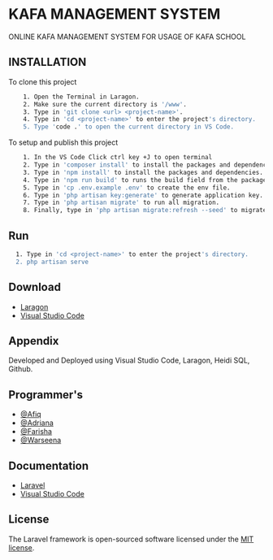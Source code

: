 # KAFA MANAGEMENT SYSTEM
ONLINE KAFA MANAGEMENT SYSTEM FOR USAGE OF KAFA SCHOOL

## INSTALLATION

To clone this project
```bash
    1. Open the Terminal in Laragon.
    2. Make sure the current directory is '/www'.
    3. Type in 'git clone <url> <project-name>'.
    4. Type in 'cd <project-name>' to enter the project's directory.
    5. Type 'code .' to open the current directory in VS Code.
```

To setup and publish this project
```bash
    1. In the VS Code Click ctrl key +J to open terminal
    2. Type in 'composer install' to install the packages and dependencies.
    3. Type in 'npm install' to install the packages and dependencies.
    4. Type in 'npm run build' to runs the build field from the package.json scripts field.
    5. Type in 'cp .env.example .env' to create the env file.
    6. Type in 'php artisan key:generate' to generate application key.
    7. Type in 'php artisan migrate' to run all migration.
    8. Finally, type in 'php artisan migrate:refresh --seed' to migrate the database tables for the project.
```

## Run
```bash
  1. Type in 'cd <project-name>' to enter the project's directory.
  2. php artisan serve
```
    
## Download
 - [Laragon](https://laragon.org/download/)
 - [Visual Studio Code](https://code.visualstudio.com/download)


## Appendix
Developed and Deployed using Visual Studio Code, Laragon, Heidi SQL, Github.

## Programmer's
- [@Afiq](https://github.com/Apikmmar)
- [@Adriana](https://github.com/adrianaafandi)
- [@Farisha](https://github.com/tgfarisha)
- [@Warseena](https://github.com/warsena)


## Documentation
 - [Laravel](https://laravel.com/docs/10.x)
 - [Visual Studio Code](https://code.visualstudio.com/docs)

## License
The Laravel framework is open-sourced software licensed under the [MIT license](https://opensource.org/licenses/MIT).
